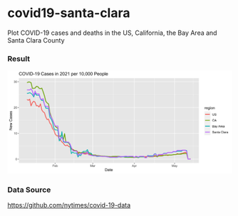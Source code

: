 # covid19-santa-clara
 Plot COVID-19 cases and deaths in the US, California, the Bay Area and Santa Clara County
 
### Result
 <img src="covid_cases.png">

### Data Source
https://github.com/nytimes/covid-19-data
